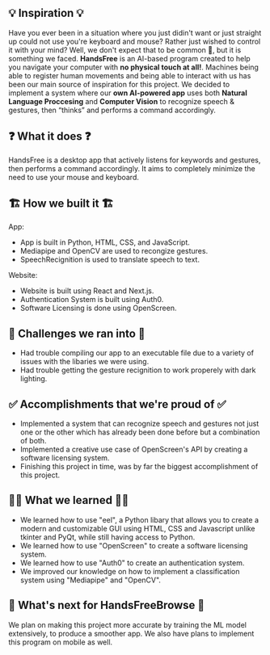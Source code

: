 ## 💡 Inspiration 💡
Have you ever been in a situation where you just didin't want or just straight up could not use you're keyboard and mouse? Rather just wished to control it with your mind? Well, we don't expect that to be common 🤣, but it is something we faced. **HandsFree** is an AI-based program created to help you navigate your computer with **no physical touch at all!**. Machines being able to register human movements and being able to interact with us has been our main source of inspiration for this project. We decided to implement a system where our **own AI-powered app** uses both **Natural Language Proccesing** and **Computer Vision** to recognize speech & gestures, then “thinks” and performs a command accordingly. 

## ❓ What it does ❓
HandsFree is a desktop app that actively listens for keywords and gestures, then performs a command accordingly. It aims to completely minimize the need to use your mouse and keyboard.

## 🏗️ How we built it 🏗️


App:
- App is built in Python, HTML, CSS, and JavaScript.
- Mediapipe and OpenCV are used to recongize gestures.
- SpeechRecignition is used to translate speech to text.

Website:
- Website is built using React and Next.js.
- Authentication System is built using Auth0.
- Software Licensing is done using OpenScreen.
 
## 🚧 Challenges we ran into 🚧
- Had trouble compiling our app to an executable file due to a variety of issues with the libaries we were using.
- Had trouble getting the gesture recignition to work properely with dark lighting.
 
## ✅ Accomplishments that we're proud of ✅
- Implemented a system that can recognize speech and gestures not just one or the other which has already been done before but a combination of both. 
- Implemented a creative use case of OpenScreen's API by creating a software licensing system.
- Finishing this project in time, was by far the biggest accomplishment of this project.

## 🙋‍♂️ What we learned 🙋‍♂️
- We learned how to use "eel", a Python libary that allows you to create a modern and customizable GUI using HTML, CSS and Javascript unlike tkinter and PyQt, while still having access to Python.
- We learned how to use "OpenScreen" to create a software licensing system.
- We learned how to use "Auth0" to create an authentication system.
- We improved our knowledge on how to implement a classification system using "Mediapipe" and "OpenCV".
## 💭 What's next for HandsFreeBrowse 💭
We plan on making this project more accurate by training the ML model extensively, to produce a smoother app. We also have plans to implement this program on mobile as well.
